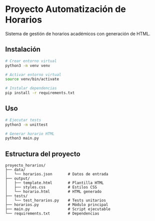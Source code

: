# Proyecto Automatización de Horarios

Sistema de gestión de horarios académicos con generación de HTML.

## Instalación

```bash
# Crear entorno virtual
python3 -m venv venv

# Activar entorno virtual
source venv/bin/activate

# Instalar dependencias
pip install -r requirements.txt
```

## Uso

```bash
# Ejecutar tests
python3 -m unittest

# Generar horario HTML
python3 main.py
```

## Estructura del proyecto

```
proyecto_horarios/
├── data/
│   └── horarios.json       # Datos de entrada
├── output/
│   ├── template.html       # Plantilla HTML
│   ├── styles.css          # Estilos CSS
│   └── horario.html        # HTML generado
├── tests/
│   └── test_horarios.py    # Tests unitarios
├── horarios.py             # Módulo principal
├── main.py                 # Script ejecutable
└── requirements.txt        # Dependencias
```